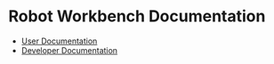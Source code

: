# Robot Workbench Documentation

- [User Documentation](./usr/README.md)
- [Developer Documentation](./dev/README.md)
